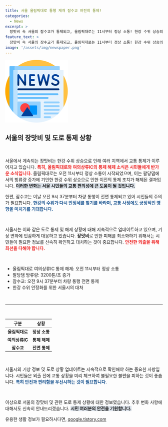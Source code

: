 ```yaml
---
title: 서울 올림픽대로 통행 재개 잠수교 여전히 통제!
categories:
  - News
excerpt: >
  장맛비 속 서울의 잠수교가 통제되고, 올림픽대로는 11시부터 정상 소통! 한강 수위 상승의 배경과 상황을 파악해보세요. 클릭하면 자세한 소식이 기다립니다!
feature_text: >
  장맛비 속 서울의 잠수교가 통제되고, 올림픽대로는 11시부터 정상 소통! 한강 수위 상승의 배경과 상황을 파악해보세요. 클릭하면 자세한 소식이 기다립니다!
image: '/assets/img/newspaper.png'
---
```


<p><img src="/assets/img/newspaper.png" alt="kimp 속보" /></p>

<h2 data-ke-size="size26">서울의 장맛비 및 도로 통제 상황</h2>

<p data-ke-size="size16">&nbsp;</p>

<p>서울에서 계속되는 장맛비는 한강 수위 상승으로 인해 여러 지역에서 교통 통제가 이루어지고 있습니다. <b><span style="color: #ee2323;">특히, 올림픽대로와 여의상류IC의 통제 해제 소식은 시민들에게 반가운 소식입니다.</span></b> 올림픽대로는 오전 11시부터 정상 소통이 시작되었으며, 이는 팔당댐에서의 방류량 증가에 기인한 한강 수위 상승으로 인한 이전의 통제 조치가 해제된 결과입니다. <b><span style="background-color: #21538527;">이러한 변화는 서울 시민들의 교통 편의성에 큰 도움이 될 것입니다.</span></b> </p>

<p>한편, 잠수교는 이날 오전 9시 37분부터 차량 통행이 전면 통제되고 있어 시민들의 주의가 필요합니다. <b><span style="color: #1a5490;">한강의 수위가 다시 안정세를 찾기를 바라며, 교통 사정에도 긍정적인 영향을 미치기를 기대합니다.</span></b></p>

<p data-ke-size="size16">&nbsp;</p>

<p>서울시는 이와 같은 도로 통제 및 해제 상황에 대해 지속적으로 업데이트하고 있으며, 기상 변화에 민감하게 대응하고 있습니다. <b>장맛비</b>로 인한 피해를 최소화하기 위해서는 시민들이 필요한 정보를 신속히 확인하고 대처하는 것이 중요합니다. <b><span style="color: #ee2323;">안전한 외출을 위해 최선을 다해야 합니다.</span></b></p>

<p data-ke-size="size16">&nbsp;</p>

<ul>
    <li>올림픽대로 여의상류IC 통제 해제: 오전 11시부터 정상 소통</li>
    <li>팔당댐 방류량: 3200톤/초 증가</li>
    <li>잠수교: 오전 9시 37분부터 차량 통행 전면 통제</li>
    <li>한강 수위 안정화를 위한 서울시의 대처</li>
</ul>

<p data-ke-size="size16">&nbsp;</p>

<hr>

<p data-ke-size="size16">&nbsp;</p>

<table style="width: 100%; border-collapse: collapse;">
    <thead>
        <tr>
            <th style="text-align: center;"><b>구분</b></th>
            <th style="text-align: center;"><b>상황</b></th>
        </tr>
    </thead>
    <tbody>
        <tr>
            <td style="text-align: center; height: 17px;"><b>올림픽대로</b></td>
            <td style="text-align: center; height: 17px;"><b>정상 소통</b></td>
        </tr>
        <tr>
            <td style="text-align: center; height: 17px;"><b>여의상류IC</b></td>
            <td style="text-align: center; height: 17px;"><b>통제 해제</b></td>
        </tr>
        <tr>
            <td style="text-align: center; height: 17px;"><b>잠수교</b></td>
            <td style="text-align: center; height: 17px;"><b>전면 통제</b></td>
        </tr>
    </tbody>
</table>

<p data-ke-size="size16">&nbsp;</p>

<p>서울시의 기상 정보 및 도로 상황 업데이트는 지속적으로 확인해야 하는 중요한 사항입니다. 시민들은 외출 전에 교통 상황을 미리 체크하여 불필요한 불편을 피하는 것이 좋습니다. <b><span style="color: #1a5490;">특히 안전과 편리함을 우선시하는 것이 필요합니다.</span></b></p>

<p data-ke-size="size16">&nbsp;</p>

<p>이상으로 서울의 장맛비 및 관련 도로 통제 상황에 대한 정보였습니다. 추후 변화 사항에 대해서도 신속히 안내드리겠습니다. <b><span style="background-color: #21538527;">시민 여러분의 안전을 기원합니다.</span></b></p>
유용한 생활 정보가 필요하시다면, <a href="https://qoogle.tistory.com" rel="dofollow">qoogle.tistory.com</a>


